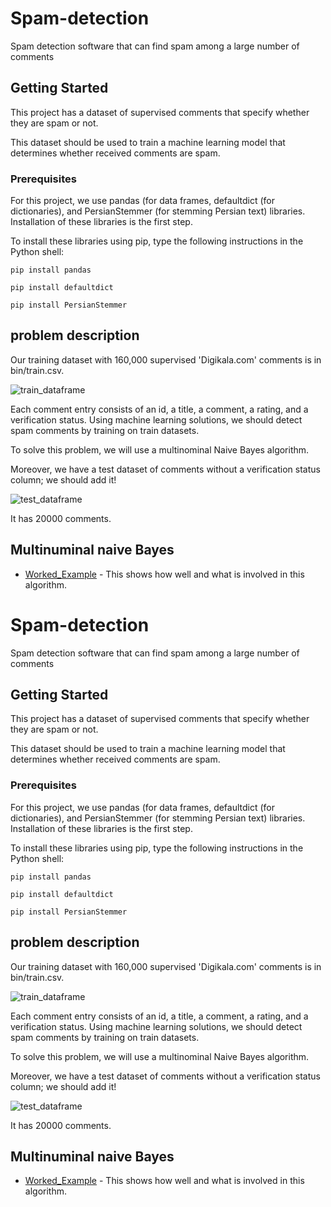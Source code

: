 # Spam-detection
Spam detection software that can find spam among a large number of comments
## Getting Started

This project has a dataset of supervised comments that specify whether they are spam or not.

This dataset should be used to train a machine learning model that determines whether received comments are spam.

### Prerequisites

For this project, we use pandas (for data frames, defaultdict (for dictionaries), and PersianStemmer (for stemming Persian text) libraries.
Installation of these libraries is the first step.

To install these libraries using pip, type the following instructions in the Python shell:

```
pip install pandas
```

```
pip install defaultdict
```
```
pip install PersianStemmer
```
## problem description
Our training dataset with 160,000 supervised 'Digikala.com' comments is in bin/train.csv.

![train_dataframe](http://s7.picofile.com/file/8387450776/Train_dataframe.png)

Each comment entry consists of an id, a title, a comment, a rating, and a verification status.
Using machine learning solutions, we should detect spam comments by training on train datasets.

To solve this problem, we will use a multinominal Naive Bayes algorithm.

Moreover, we have a test dataset of comments without a verification status column; we should add it!

![test_dataframe](http://s7.picofile.com/file/8387453742/test_dataframe.png)

It has 20000 comments.

## Multinuminal naive Bayes
* [Worked_Example](https://www.youtube.com/watch?v=OWGVQfuvNMk) - This shows how well and what is involved in this algorithm.
# Spam-detection
Spam detection software that can find spam among a large number of comments
## Getting Started

This project has a dataset of supervised comments that specify whether they are spam or not.

This dataset should be used to train a machine learning model that determines whether received comments are spam.

### Prerequisites

For this project, we use pandas (for data frames, defaultdict (for dictionaries), and PersianStemmer (for stemming Persian text) libraries.
Installation of these libraries is the first step.

To install these libraries using pip, type the following instructions in the Python shell:

```
pip install pandas
```

```
pip install defaultdict
```
```
pip install PersianStemmer
```
## problem description
Our training dataset with 160,000 supervised 'Digikala.com' comments is in bin/train.csv.

![train_dataframe](http://s7.picofile.com/file/8387450776/Train_dataframe.png)

Each comment entry consists of an id, a title, a comment, a rating, and a verification status.
Using machine learning solutions, we should detect spam comments by training on train datasets.

To solve this problem, we will use a multinominal Naive Bayes algorithm.

Moreover, we have a test dataset of comments without a verification status column; we should add it!

![test_dataframe](http://s7.picofile.com/file/8387453742/test_dataframe.png)

It has 20000 comments.

## Multinuminal naive Bayes
* [Worked_Example](https://www.youtube.com/watch?v=OWGVQfuvNMk) - This shows how well and what is involved in this algorithm.
